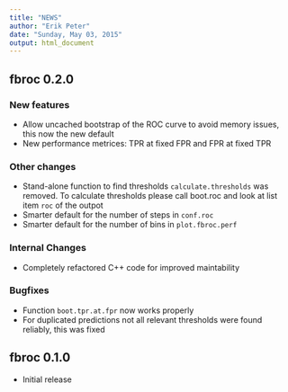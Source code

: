 ```yaml
---
title: "NEWS"
author: "Erik Peter"
date: "Sunday, May 03, 2015"
output: html_document
---
```


## fbroc 0.2.0

### New features

* Allow uncached bootstrap of the ROC curve to avoid memory issues, this now the new default
* New performance metrices: TPR at fixed FPR and FPR at fixed TPR

### Other changes

* Stand-alone function to find thresholds `calculate.thresholds` was removed. To calculate thresholds
please call boot.roc and look at list item `roc` of the outpot
* Smarter default for the number of steps in `conf.roc`
* Smarter default for the number of bins in `plot.fbroc.perf`

### Internal Changes

* Completely refactored C++ code for improved maintability

### Bugfixes

* Function `boot.tpr.at.fpr` now works properly 
* For duplicated predictions not all relevant thresholds were found reliably, this was fixed

## fbroc 0.1.0

* Initial release